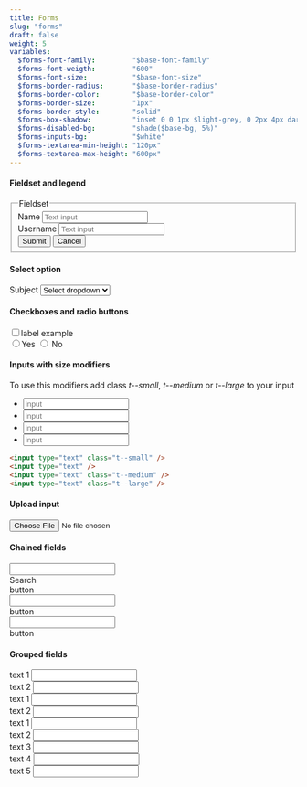 ```yaml
---
title: Forms
slug: "forms"
draft: false
weight: 5
variables:
  $forms-font-family:         "$base-font-family"
  $forms-font-weigth:         "600"
  $forms-font-size:           "$base-font-size"
  $forms-border-radius:       "$base-border-radius"
  $forms-border-color:        "$base-border-color"
  $forms-border-size:         "1px"
  $forms-border-style:        "solid"
  $forms-box-shadow:          "inset 0 0 1px $light-grey, 0 2px 4px darken($white, 10%)"
  $forms-disabled-bg:         "shade($base-bg, 5%)"
  $forms-inputs-bg:           "$white"
  $forms-textarea-min-height: "120px"
  $forms-textarea-max-height: "600px"
---
```



<section>
  <h4>Fieldset and legend</h4>
  <fieldset>
    <legend>Fieldset</legend>
    <div>
      <label>Name</label>
      <input type="text" placeholder="Text input">
    </div>
    <div>
      <label class="label">Username</label>
      <input type="text" placeholder="Text input">
    </div>
    <div>
      <button class="button">Submit</button>
      <button class="button">Cancel</button>
    </div>
  </fieldset>
</section>

<section>
  <h4>Select option</h4>
  <div class="select">
    <label class="label">Subject</label>
    <select>
      <option>Select dropdown</option>
      <option>With options</option>
    </select>
  </div>
</section>

<section>
  <h4>Checkboxes and radio buttons</h4>
  <div>
    <label class="checkbox">
      <input type="checkbox">label example</label>
  </div>
  <div>
    <label class="radio">
      <input type="radio" name="question">Yes
    </label>
    <label class="radio">
      <input type="radio" name="question"> No
    </label>
  </div>
</section>

<section>
  <h4>Inputs with size modifiers</h4>
  <p>To use this modifiers add class <i>t--small</i>, <i>t--medium</i> or <i>t--large</i> to your input</p>
  <ul>
    <li><input type="text" class="t--small" placeholder="input" /></li>
    <li><input type="text" class="input" placeholder="input" /></li>
    <li><input type="text" class="t--medium" placeholder="input" /></li>
    <li><input type="text" class="t--large" placeholder="input" /></li>    
  </ul>
</section>

```html
<input type="text" class="t--small" />
<input type="text" />
<input type="text" class="t--medium" />
<input type="text" class="t--large" />
```

<section>
  <h4>Upload input</h4>
  <input type="file" name="file_upload" data-show="upload"/>
</section>

<section>
  <h4>Chained fields</h4>
  <div class="chained-fields">
    <div>
      <input class="input" type="text">
    </div>
    <div>
      <a class="button">Search</a>
    </div>
  </div>
  <div class="chained-fields">
    <div>
      <a class="button">button</a>
    </div>
    <div>
      <input class="input" type="text">
    </div>
  </div>
  <div class="chained-fields">
    <div>
      <a class="button">button</a>
    </div>
    <div>
      <input class="input" type="text">
    </div>
    <div>
      <a class="button">button</a>
    </div>
  </div>
</section>

<section>
  <h4>Grouped fields</h4>
  <div class="grouped-fields">
    <div>
      <label>text 1</label>
      <input class="input" type="text">
    </div>
    <div>
      <label>text 2</label>
      <input class="input" type="text">
    </div>
  </div>

  <div class="grouped-fields--fullwidth">
    <div>
      <label>text 1</label>
      <input class="input" type="text">
    </div>
    <div>
      <label>text 2</label>
      <input class="input" type="text">
    </div>
  </div>

  <div class="grouped-fields--fullwidth">
    <div>
      <label>text 1</label>
      <input class="input" type="text">
    </div>
    <div>
      <label>text 2</label>
      <input class="input" type="text">
    </div>
    <div>
      <label>text 3</label>
      <input class="input" type="text">
    </div>
    <div>
      <label>text 4</label>
      <input class="input" type="text">
    </div>
    <div>
      <label>text 5</label>
      <input class="input" type="text">
    </div>
  </div>
</section>
